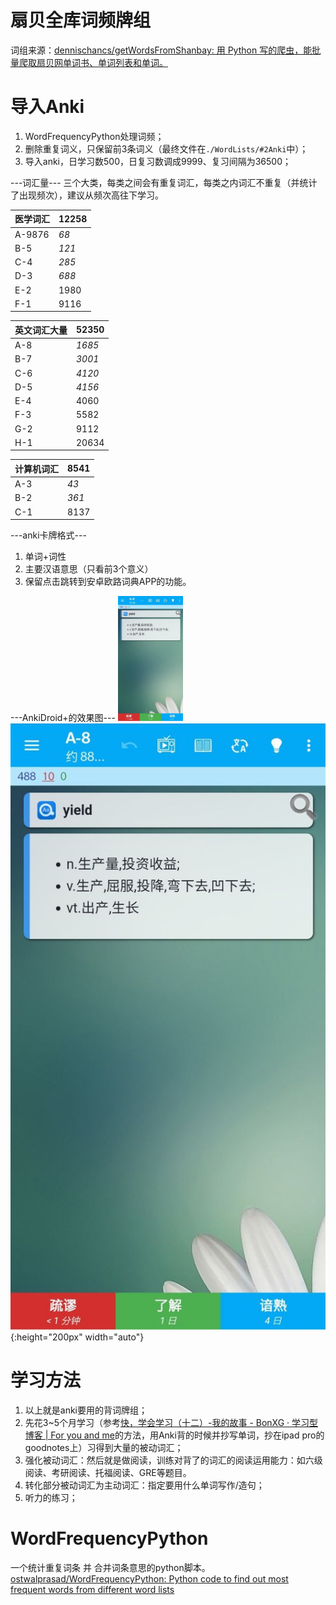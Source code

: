 # 扇贝全库词频牌组
词组来源：[dennischancs/getWordsFromShanbay: 用 Python 写的爬虫，能批量爬取扇贝网单词书、单词列表和单词。](https://github.com/dennischancs/getWordsFromShanbay)

# 导入Anki
1. WordFrequencyPython处理词频；
2. 删除重复词义，只保留前3条词义（最终文件在`./WordLists/#2Anki`中）；
3. 导入anki，日学习数500，日复习数调成9999、复习间隔为36500；

---词汇量---
三个大类，每类之间会有重复词汇，每类之内词汇不重复（并统计了出现频次），建议从频次高往下学习。

| **医学词汇**   | **12258** |
|--------|-------|
| A-9876 | *68*    |
| B-5    | *121*   |
| C-4    | *285*   |
| D-3    | *688*   |
| E-2    | 1980  |
| F-1    | 9116  |

| **英文词汇大量** | **52350** |
|--------|-------|
| A-8    | *1685*  |
| B-7    | *3001*  |
| C-6    | *4120*  |
| D-5    | *4156*  |
| E-4    | 4060  |
| F-3    | 5582  |
| G-2    | 9112  |
| H-1    | 20634 |

| **计算机词汇**  | **8541**  |
|--------|-------|
| A-3    | *43*    |
| B-2    | *361*   |
| C-1    | 8137  |


---anki卡牌格式---

1. 单词+词性
2. 主要汉语意思（只看前3个意义）
3. 保留点击跳转到安卓欧路词典APP的功能。

---AnkiDroid+的效果图---
<img src="./WordLists/%232Anki/ankidroid.jpg?raw=true" width="auto" height="200px">
![ankidroid](./WordLists/%232Anki/ankidroid.jpg?raw=true){:height="200px" width="auto"}

# 学习方法
1. 以上就是anki要用的背词牌组；
2. 先花3~5个月学习（参考[快，学会学习（十二）-我的故事 - BonXG · 学习型博客 | For you and me](https://bonxg.com/p/60.html)的方法，用Anki背的时候并抄写单词，抄在ipad pro的goodnotes上）习得到大量的被动词汇；
3. 强化被动词汇：然后就是做阅读，训练对背了的词汇的阅读运用能力：如六级阅读、考研阅读、托福阅读、GRE等题目。
4. 转化部分被动词汇为主动词汇：指定要用什么单词写作/造句；
5. 听力的练习；

# WordFrequencyPython
一个统计重复词条 并 合并词条意思的python脚本。
[ostwalprasad/WordFrequencyPython: Python code to find out most frequent words from different word lists](https://github.com/ostwalprasad/WordFrequencyPython)
